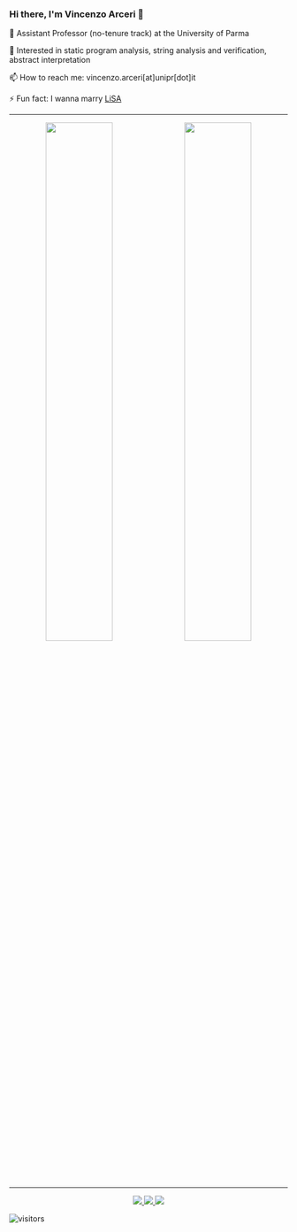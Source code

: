 ### Hi there, I'm Vincenzo Arceri 👋

🔭 Assistant Professor (no-tenure track) at the University of Parma

:seedling: Interested in static program analysis, string analysis and verification, abstract interpretation

📫 How to reach me: vincenzo.arceri[at]unipr[dot]it

⚡ Fun fact: I wanna marry [LiSA](https://github.com/UniVE-SSV/lisa)

---

<p align="center">
 <img align='center' width="49%" src="https://github-readme-stats.vercel.app/api?username=VincenzoArceri&show_icons=true&theme=dark&hide_border=true"/>
 <img align='center' width="49%" src="https://github-readme-streak-stats.herokuapp.com/?user=VincenzoArceri&theme=dark&hide_border=true"/>
</p>

---

<p align="center">
<a href="https://www.linkedin.com/in/vincenzo-arceri-923b7582/">
<img src="https://img.shields.io/badge/LinkedIn-0077B5?style=for-the-badge&logo=linkedin&logoColor=white"/>
</a>
<a href="https://www.facebook.com/vincenzo.arceri/">
<img src="https://img.shields.io/badge/Facebook-1877F2?style=for-the-badge&logo=facebook&logoColor=white"/>
</a>
<a href="https://www.instagram.com/vincenzo_arceri/">
<img src="https://img.shields.io/badge/Instagram-E4405F?style=for-the-badge&logo=instagram&logoColor=white">
</a>
</p>

![visitors](https://visitor-badge.glitch.me/badge?page_id=VincenzoArceri.VincenzoArceri)
